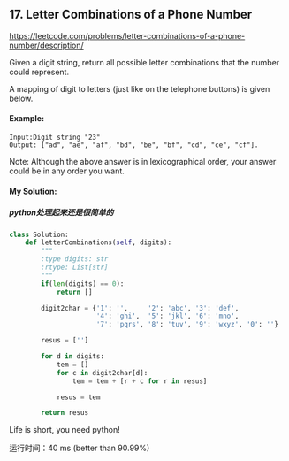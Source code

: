 ## 17. Letter Combinations of a Phone Number

https://leetcode.com/problems/letter-combinations-of-a-phone-number/description/

Given a digit string, return all possible letter combinations that the number could represent.

A mapping of digit to letters (just like on the telephone buttons) is given below.

#### Example:
```
Input:Digit string "23"
Output: ["ad", "ae", "af", "bd", "be", "bf", "cd", "ce", "cf"].
```

Note:
Although the above answer is in lexicographical order, your answer could be in any order you want.


#### My Solution:
##### python处理起来还是很简单的

```python
class Solution:
    def letterCombinations(self, digits):
        """
        :type digits: str
        :rtype: List[str]
        """
        if(len(digits) == 0):
            return []

        digit2char = {'1': '',     '2': 'abc', '3': 'def',
                      '4': 'ghi',  '5': 'jkl', '6': 'mno',
                      '7': 'pqrs', '8': 'tuv', '9': 'wxyz', '0': ''}

        resus = ['']

        for d in digits:
            tem = []
            for c in digit2char[d]:
                tem = tem + [r + c for r in resus]

            resus = tem

        return resus
```

Life is short, you need python!

运行时间：40 ms (better than 90.99%)
